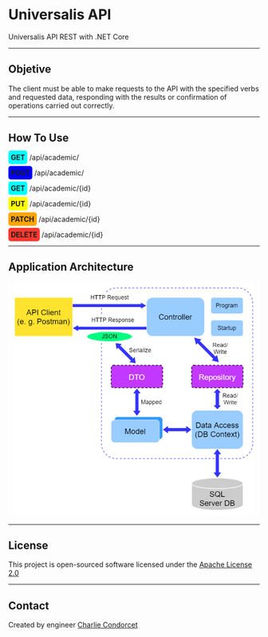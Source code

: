 # Universalis API
Universalis API REST with .NET Core

<hr>

## Objetive
The client must be able to make requests to the API with the specified verbs and requested data, responding with the results or confirmation of operations carried out correctly.

<hr>

## How To Use
<span style="background:#00ffff; padding:5px; border-radius: 5px">**GET**</span> /api/academic/

<span style="background:blue; padding:5px; border-radius: 5px"> **POST**</span> /api/academic/

<span style="background:#00ffff; padding:5px; border-radius: 5px">**GET**</span> /api/academic/{id}

<span style="background:yellow; padding:5px; border-radius: 5px">**PUT**</span> /api/academic/{id}

<span style="background:orange; padding:5px; border-radius: 5px">**PATCH**</span> /api/academic/{id}

<span style="background:#ff392f; padding:5px; border-radius: 5px">**DELETE**</span> /api/academic/{id}

<hr>

## Application Architecture 
 ![AppArch](./img/api_diagram.png) 
 <hr>

##  License
  This project is open-sourced software licensed under the [Apache License 2.0](https://www.apache.org/licenses/LICENSE-2.0)

  <hr>

##  Contact
  Created by engineer [Charlie Condorcet](https://github.com/charliecondorcet)
